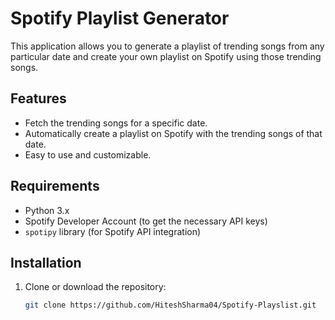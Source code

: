 # Spotify Playlist Generator

This application allows you to generate a playlist of trending songs from any particular date and create your own playlist on Spotify using those trending songs.

## Features

- Fetch the trending songs for a specific date.
- Automatically create a playlist on Spotify with the trending songs of that date.
- Easy to use and customizable.

## Requirements

- Python 3.x
- Spotify Developer Account (to get the necessary API keys)
- `spotipy` library (for Spotify API integration)

## Installation

1. Clone or download the repository:
   ```bash
   git clone https://github.com/HiteshSharma04/Spotify-Playslist.git
